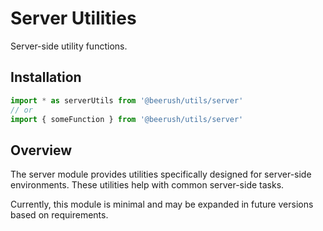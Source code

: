 # Server Utilities

Server-side utility functions.

## Installation

```typescript
import * as serverUtils from '@beerush/utils/server'
// or
import { someFunction } from '@beerush/utils/server'
```

## Overview

The server module provides utilities specifically designed for server-side environments. These utilities help with common server-side tasks.

Currently, this module is minimal and may be expanded in future versions based on requirements.